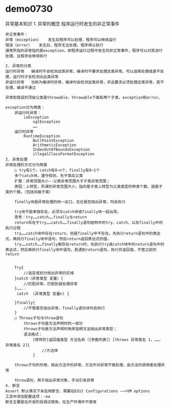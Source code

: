 # demo0730
异常基本知识
	1. 异常的概念
	程序运行时发生的非正常事件
	
	非正常事件：
	异常（exception）	发生后程序可以处理，程序可以继续运行
	错误（error）	发生后，程序无法处理，程序停止执行
	通常所指的异常指的是exception，即程序运行过程中发生的非正常事件，程序可以对其进行处理，且程序会继续执行
	
	2. 异常的分类
	运行时异常	编译时不会检测这类异常，编译时不要求处理这类异常，可以选择处理或是不处理，运行时才会检测出此类异常
	非运行异常	也称为编译时异常，编译时会检测这类异常，并且要求必须处理这类异常，若不处理，编译不通过
	
	异常和错误的顶级父类是throwable，throwable下面有两个子类，exception和error。
	
	exception分为两类：
		非运行时异常：
			ioException
				sqlException
				……
		运行时异常
			RuntimeException
				NullPointException
				ArithmeticException
				IndexOutOfBoundsException
				illegalClassFormatException
	3. 异常处理
	异常处理的方式分为两类
		○ try有1个，catch有0~n个，finally有0~1个
		多个catch块，遵守规则，先子类后父类
		扩展：异常范围大小--父类异常范围大于子类异常范围；
		原因：上转型，所谓的异常范围大小，指的是子类上转型为父类类型的种类个数，就是子类的个数。（包括间接子类）
		
		finally块是异常处理的统一出口，无论是否抛出异常，均会执行
		
		try块不能单独存在，必须与catch块或finally块一起出现，
		思考：try……catch……finally与return
		return存在于try……catch……finally语句结构中的try、catch、以及finally中的执行过程
		try……catch块中存在return，但是finally中不存在，先执行return语句中的表达式，再执行finally块中语句，然后return返回表达式的值。
		try……catch……finally都存在return时，先执行try或catch块中的return语句中的表达式，然后再执行finally块中语句，若遇到return语句，执行并返回值，不管之前的return
		
		
		Try{
			//选定或划分抛出异常的区域
		}catch（异常类型 变量）{
			//匹配异常，匹配到就处理异常
		}……..
		 catch  (异常类型 变量n) {
		
		}finally{
			//不管是否抛出异常，finally语句块均会执行
		}
		○ Throws子句与throw语句
			throws子句是方法声明时的一部分
			throws子句是方法声明时用来指明方法抛出异常类型；
			语法格式：
				[修饰符]返回值类型 方法名称（[参数列表]）[throws 异常类名 1，……，异常类名 2]{
					//方法体
				}
				
		throws子句的作用，抛出方法中的异常，方法中对异常不做处理，由方法的调用者处理异常
		
		throw语句，用于抛出异常对象，手动引发异常
	4. 断言
	Assert 默认情况下未启用断言，需要在Edit Configurations ——>VM options
	工具中添加配置选项：-ea   
	断言主要是在开发阶段调试使用，在生产环境中不使用
